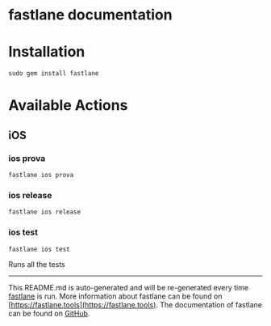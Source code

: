 fastlane documentation
================
# Installation
```
sudo gem install fastlane
```
# Available Actions
## iOS
### ios prova
```
fastlane ios prova
```

### ios release
```
fastlane ios release
```

### ios test
```
fastlane ios test
```
Runs all the tests

----

This README.md is auto-generated and will be re-generated every time [fastlane](https://fastlane.tools) is run.
More information about fastlane can be found on [https://fastlane.tools](https://fastlane.tools).
The documentation of fastlane can be found on [GitHub](https://github.com/fastlane/fastlane/tree/master/fastlane).